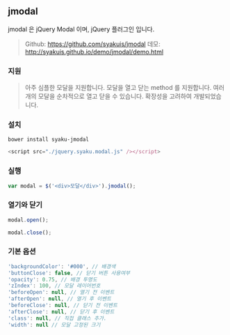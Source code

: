 ## jmodal
jmodal 은 jQuery Modal 이며, jQuery 플러그인 입니다.

> Github: https://github.com/syakuis/jmodal
데모: http://syakuis.github.io/demo/jmodal/demo.html

### 지원
> 아주 심플한 모달을 지원합니다.
모달을 열고 닫는 method 를 지원합니다.
여러개의 모달을 순차적으로 열고 닫을 수 있습니다.
확장성을 고려하여 개발되었습니다.

### 설치
```
bower install syaku-jmodal
```

```javascript
<script src="./jquery.syaku.modal.js" /></script>
```

### 실행
```javascript
var modal = $('<div>모달</div>').jmodal();
```

### 열기와 닫기
```javascript
modal.open();
```

```javascript
modal.close();
```

### 기본 옵션
```javascript
'backgroundColor': '#000', // 배경색
'buttonClose': false, // 닫기 버튼 사용여부
'opacity': 0.75, // 배경 투명도
'zIndex': 100, // 모달 레이어번호
'beforeOpen': null, // 열기 전 이벤트
'afterOpen': null, // 열기 후 이벤트
'beforeClose': null, // 닫기 전 이벤트
'afterClose': null, // 닫기 후 이벤트
'class': null, // 직접 클래스 추가.
'width': null // 모달 고정된 크기
```